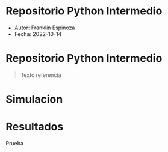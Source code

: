 # Repositorio Python Intermedio
- Autor: Franklin Espinoza
- Fecha: 2022-10-14
# Repositorio Python Intermedio
>Texto referencia
# Simulacion
# Resultados
Prueba

